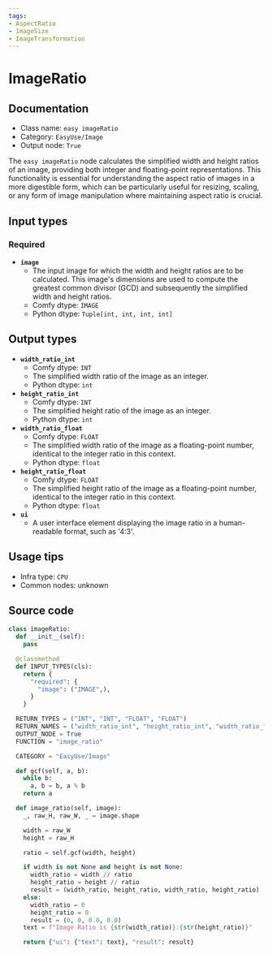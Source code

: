 ```yaml
---
tags:
- AspectRatio
- ImageSize
- ImageTransformation
---
```


# ImageRatio
## Documentation
- Class name: `easy imageRatio`
- Category: `EasyUse/Image`
- Output node: `True`

The `easy imageRatio` node calculates the simplified width and height ratios of an image, providing both integer and floating-point representations. This functionality is essential for understanding the aspect ratio of images in a more digestible form, which can be particularly useful for resizing, scaling, or any form of image manipulation where maintaining aspect ratio is crucial.
## Input types
### Required
- **`image`**
    - The input image for which the width and height ratios are to be calculated. This image's dimensions are used to compute the greatest common divisor (GCD) and subsequently the simplified width and height ratios.
    - Comfy dtype: `IMAGE`
    - Python dtype: `Tuple[int, int, int, int]`
## Output types
- **`width_ratio_int`**
    - Comfy dtype: `INT`
    - The simplified width ratio of the image as an integer.
    - Python dtype: `int`
- **`height_ratio_int`**
    - Comfy dtype: `INT`
    - The simplified height ratio of the image as an integer.
    - Python dtype: `int`
- **`width_ratio_float`**
    - Comfy dtype: `FLOAT`
    - The simplified width ratio of the image as a floating-point number, identical to the integer ratio in this context.
    - Python dtype: `float`
- **`height_ratio_float`**
    - Comfy dtype: `FLOAT`
    - The simplified height ratio of the image as a floating-point number, identical to the integer ratio in this context.
    - Python dtype: `float`
- **`ui`**
    - A user interface element displaying the image ratio in a human-readable format, such as '4:3'.
## Usage tips
- Infra type: `CPU`
- Common nodes: unknown


## Source code
```python
class imageRatio:
  def __init__(self):
    pass

  @classmethod
  def INPUT_TYPES(cls):
    return {
      "required": {
        "image": ("IMAGE",),
      }
    }

  RETURN_TYPES = ("INT", "INT", "FLOAT", "FLOAT")
  RETURN_NAMES = ("width_ratio_int", "height_ratio_int", "width_ratio_float", "height_ratio_float")
  OUTPUT_NODE = True
  FUNCTION = "image_ratio"

  CATEGORY = "EasyUse/Image"

  def gcf(self, a, b):
    while b:
      a, b = b, a % b
    return a

  def image_ratio(self, image):
    _, raw_H, raw_W, _ = image.shape

    width = raw_W
    height = raw_H

    ratio = self.gcf(width, height)

    if width is not None and height is not None:
      width_ratio = width // ratio
      height_ratio = height // ratio
      result = (width_ratio, height_ratio, width_ratio, height_ratio)
    else:
      width_ratio = 0
      height_ratio = 0
      result = (0, 0, 0.0, 0.0)
    text = f"Image Ratio is {str(width_ratio)}:{str(height_ratio)}"

    return {"ui": {"text": text}, "result": result}

```
